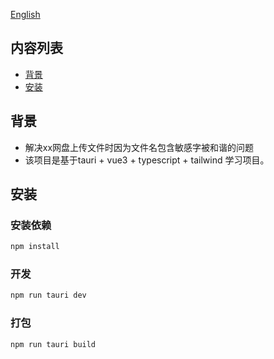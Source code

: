 [English](./README.md)

## 内容列表

- [背景](#背景)
- [安装](#安装)


## 背景

- 解决xx网盘上传文件时因为文件名包含敏感字被和谐的问题
- 该项目是基于tauri + vue3 + typescript + tailwind 学习项目。


## 安装

### 安装依赖
```sh
npm install
```

### 开发
```sh
npm run tauri dev
```

### 打包
```
npm run tauri build
```